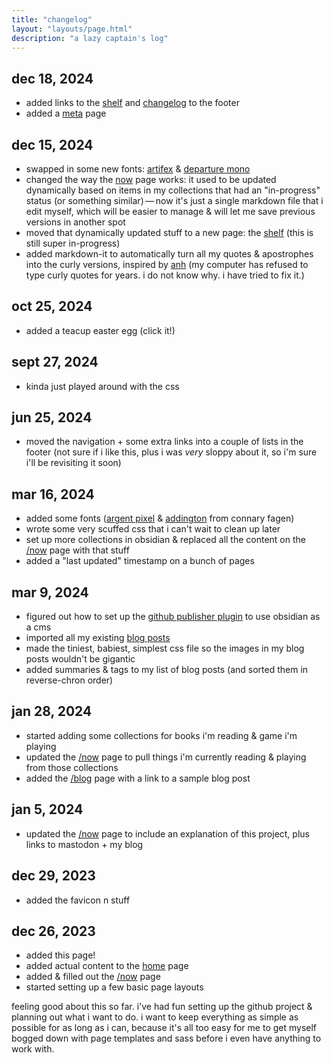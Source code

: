 ```yaml
---
title: "changelog"
layout: "layouts/page.html"
description: "a lazy captain's log"
---
```


## dec 18, 2024

- added links to the [shelf](/shelf) and [changelog](/log) to the footer
- added a [meta](/meta) page

## dec 15, 2024

- swapped in some new fonts: [artifex](https://connary.com/fonts/artifex/) & [departure mono](https://departuremono.com/)
- changed the way the [now](/now) page works: it used to be updated dynamically based on items in my collections that had an "in-progress" status (or something similar) — now it's just a single markdown file that i edit myself, which will be easier to manage & will let me save previous versions in another spot
- moved that dynamically updated stuff to a new page: the [shelf](/shelf) (this is still super in-progress)
- added markdown-it to automatically turn all my quotes & apostrophes into the curly versions, inspired by [anh](https://anhvn.com/posts/2022/markdown-optimizations/) (my computer has refused to type curly quotes for years. i do not know why. i have tried to fix it.)

## oct 25, 2024

- added a teacup easter egg (click it!)

## sept 27, 2024

- kinda just played around with the css

## jun 25, 2024

- moved the navigation + some extra links into a couple of lists in the footer (not sure if i like this, plus i was _very_ sloppy about it, so i'm sure i'll be revisiting it soon)

## mar 16, 2024

- added some fonts ([argent pixel](https://connary.com/argentpixel.html) & [addington](https://connary.com/addington.html) from connary fagen)
- wrote some very scuffed css that i can't wait to clean up later
- set up more collections in obsidian & replaced all the content on the [/now](/now) page with that stuff
- added a "last updated" timestamp on a bunch of pages

## mar 9, 2024

- figured out how to set up the [github publisher plugin](https://github.com/ObsidianPublisher/obsidian-github-publisher) to use obsidian as a cms
- imported all my existing [blog posts](/blog)
- made the tiniest, babiest, simplest css file so the images in my blog posts wouldn't be gigantic
- added summaries & tags to my list of blog posts (and sorted them in reverse-chron order)

## jan 28, 2024

- started adding some collections for books i'm reading & game i'm playing
- updated the [/now](/now) page to pull things i'm currently reading & playing from those collections
- added the [/blog](/blog) page with a link to a sample blog post

## jan 5, 2024

- updated the [/now](/now) page to include an explanation of this project, plus links to mastodon + my blog

## dec 29, 2023

- added the favicon n stuff

## dec 26, 2023

- added this page!
- added actual content to the [home](/) page
- added & filled out the [/now](/now) page
- started setting up a few basic page layouts

feeling good about this so far. i've had fun setting up the github project & planning out what i want to do. i want to keep everything as simple as possible for as long as i can, because it's all too easy for me to get myself bogged down with page templates and sass before i even have anything to work with.
